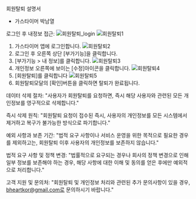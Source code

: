 회원탈퇴 설명서 

- 가스타이머 박남열

로그인 후 내정보 접근:
![회원탈퇴_login](회원탈퇴_login.png)
![회원탈퇴1](회원탈퇴1.png)
1. 가스타이머 앱에 로그인합니다.
![회원탈퇴2](회원탈퇴2.png)
2. 로그인 후 오른쪽 상단 [부가기능]을 클릭합니다.
3. [부가기능 > 내 정보]를 클릭합니다.
![회원탈퇴3](회원탈퇴3.png)
4. 개인정보 오른쪽에 보이는 [수정]아이콘을 클릭합니다.
![회원탈퇴4](회원탈퇴4.png)
5. [회원탈퇴]를 클릭합니다
![회원탈퇴5](회원탈퇴5.png)
6. 회원탈퇴모달의 [확인]버튼을 클릭하면 탈퇴가 완료됩니다. 


데이터 삭제 절차:
"사용자가 회원탈퇴를 요청하면, 즉시 해당 사용자와 관련된 모든 개인정보를 영구적으로 삭제합니다."

즉시 삭제 원칙:
"회원탈퇴 요청이 접수된 즉시, 사용자의 개인정보를 모든 시스템에서 제거하고 복구가 불가능한 방식으로 파기합니다."

예외 사항과 보존 기간:
"법적 요구 사항이나 서비스 운영을 위한 목적으로 필요한 경우를 제외하고는, 회원탈퇴 이후 사용자의 개인정보를 보존하지 않습니다."

법적 요구 사항 및 정책 변경:
"법률적으로 요구되는 경우나 회사의 정책 변경으로 인해 일부 정보를 보존해야 하는 경우, 해당 사항에 대한 이해 및 동의를 얻은 후에만 예외적으로 처리합니다."

고객 지원 및 문의처:
"회원탈퇴 및 개인정보 처리와 관련된 추가 문의사항이 있을 경우, bheartkor@gmail.com로 문의하시기 바랍니다."
